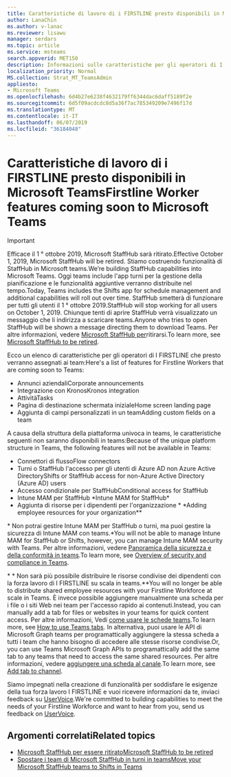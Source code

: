 ```yaml
---
title: Caratteristiche di lavoro di i FIRSTLINE presto disponibili in Microsoft Teams
author: LanaChin
ms.author: v-lanac
ms.reviewer: lisawu
manager: serdars
ms.topic: article
ms.service: msteams
search.appverid: MET150
description: Informazioni sulle caratteristiche per gli operatori di I FIRSTLINE che presto verranno a Microsoft teams.
localization_priority: Normal
MS.collection: Strat_MT_TeamsAdmin
appliesto:
- Microsoft Teams
ms.openlocfilehash: 6d4b27e6238f4632179ff6344dac6daff5189f2e
ms.sourcegitcommit: 6d5f09acdcdc8d5a36f7ac785349209e7496f17d
ms.translationtype: MT
ms.contentlocale: it-IT
ms.lasthandoff: 06/07/2019
ms.locfileid: "36184048"
---
```

# <a name="firstline-worker-features-coming-soon-to-microsoft-teams"></a><span data-ttu-id="f5efd-103">Caratteristiche di lavoro di i FIRSTLINE presto disponibili in Microsoft Teams</span><span class="sxs-lookup"><span data-stu-id="f5efd-103">Firstline Worker features coming soon to Microsoft Teams</span></span>

> [!IMPORTANT]
> <span data-ttu-id="f5efd-104">Efficace il 1 ° ottobre 2019, Microsoft StaffHub sarà ritirato.</span><span class="sxs-lookup"><span data-stu-id="f5efd-104">Effective October 1, 2019, Microsoft StaffHub will be retired.</span></span> <span data-ttu-id="f5efd-105">Stiamo costruendo funzionalità di StaffHub in Microsoft teams.</span><span class="sxs-lookup"><span data-stu-id="f5efd-105">We’re building StaffHub capabilities into Microsoft Teams.</span></span> <span data-ttu-id="f5efd-106">Oggi teams include l'app turni per la gestione della pianificazione e le funzionalità aggiuntive verranno distribuite nel tempo.</span><span class="sxs-lookup"><span data-stu-id="f5efd-106">Today, Teams includes the Shifts app for schedule management and additional capabilities will roll out over time.</span></span> <span data-ttu-id="f5efd-107">StaffHub smetterà di funzionare per tutti gli utenti il 1 ° ottobre 2019.</span><span class="sxs-lookup"><span data-stu-id="f5efd-107">StaffHub will stop working for all users on October 1, 2019.</span></span> <span data-ttu-id="f5efd-108">Chiunque tenti di aprire StaffHub verrà visualizzato un messaggio che li indirizza a scaricare teams.</span><span class="sxs-lookup"><span data-stu-id="f5efd-108">Anyone who tries to open StaffHub will be shown a message directing them to download Teams.</span></span> <span data-ttu-id="f5efd-109">Per altre informazioni, vedere [Microsoft StaffHub per](microsoft-staffhub-to-be-retired.md)ritirarsi.</span><span class="sxs-lookup"><span data-stu-id="f5efd-109">To learn more, see [Microsoft StaffHub to be retired](microsoft-staffhub-to-be-retired.md).</span></span>

<span data-ttu-id="f5efd-110">Ecco un elenco di caratteristiche per gli operatori di I FIRSTLINE che presto verranno assegnati ai team:</span><span class="sxs-lookup"><span data-stu-id="f5efd-110">Here's a list of features for Firstline Workers that are coming soon to Teams:</span></span>

- <span data-ttu-id="f5efd-111">Annunci aziendali</span><span class="sxs-lookup"><span data-stu-id="f5efd-111">Corporate announcements</span></span>
- <span data-ttu-id="f5efd-112">Integrazione con Kronos</span><span class="sxs-lookup"><span data-stu-id="f5efd-112">Kronos integration</span></span>
- <span data-ttu-id="f5efd-113">Attività</span><span class="sxs-lookup"><span data-stu-id="f5efd-113">Tasks</span></span>
- <span data-ttu-id="f5efd-114">Pagina di destinazione schermata iniziale</span><span class="sxs-lookup"><span data-stu-id="f5efd-114">Home screen landing page</span></span>
- <span data-ttu-id="f5efd-115">Aggiunta di campi personalizzati in un team</span><span class="sxs-lookup"><span data-stu-id="f5efd-115">Adding custom fields on a team</span></span>

<span data-ttu-id="f5efd-116">A causa della struttura della piattaforma univoca in teams, le caratteristiche seguenti non saranno disponibili in teams:</span><span class="sxs-lookup"><span data-stu-id="f5efd-116">Because of the unique platform structure in Teams, the following features will not be available in Teams:</span></span>

- <span data-ttu-id="f5efd-117">Connettori di flusso</span><span class="sxs-lookup"><span data-stu-id="f5efd-117">Flow connectors</span></span>
- <span data-ttu-id="f5efd-118">Turni o StaffHub l'accesso per gli utenti di Azure AD non Azure Active Directory</span><span class="sxs-lookup"><span data-stu-id="f5efd-118">Shifts or StaffHub access for non-Azure Active Directory (Azure AD) users</span></span>
- <span data-ttu-id="f5efd-119">Accesso condizionale per StaffHub</span><span class="sxs-lookup"><span data-stu-id="f5efd-119">Conditional access for StaffHub</span></span>
- <span data-ttu-id="f5efd-120">Intune MAM per StaffHub \*</span><span class="sxs-lookup"><span data-stu-id="f5efd-120">Intune MAM for StaffHub\*</span></span>
- <span data-ttu-id="f5efd-121">Aggiunta di risorse per i dipendenti per l'organizzazione \* \*</span><span class="sxs-lookup"><span data-stu-id="f5efd-121">Adding employee resources for your organization\*\*</span></span>

<span data-ttu-id="f5efd-122">\* Non potrai gestire Intune MAM per StaffHub o turni, ma puoi gestire la sicurezza di Intune MAM con teams.</span><span class="sxs-lookup"><span data-stu-id="f5efd-122">\*You will not be able to manage Intune MAM for StaffHub or Shifts, however, you can manage Intune MAM security with Teams.</span></span> <span data-ttu-id="f5efd-123">Per altre informazioni, vedere [Panoramica della sicurezza e della conformità in teams](../../security-compliance-overview.md).</span><span class="sxs-lookup"><span data-stu-id="f5efd-123">To learn more, see [Overview of security and compliance in Teams](../../security-compliance-overview.md).</span></span>

<span data-ttu-id="f5efd-124">\* \* Non sarà più possibile distribuire le risorse condivise dei dipendenti con la forza lavoro di I FIRSTLINE su scala in teams.</span><span class="sxs-lookup"><span data-stu-id="f5efd-124">\*\*You will no longer be able to distribute shared employee resources with your Firstline Workforce at scale in Teams.</span></span> <span data-ttu-id="f5efd-125">È invece possibile aggiungere manualmente una scheda per i file o i siti Web nei team per l'accesso rapido ai contenuti.</span><span class="sxs-lookup"><span data-stu-id="f5efd-125">Instead, you can manually add a tab for files or websites in your teams for quick content access.</span></span> <span data-ttu-id="f5efd-126">Per altre informazioni, Vedi [come usare le schede teams](https://office365adoption.com/microsoft-teams-tabs/).</span><span class="sxs-lookup"><span data-stu-id="f5efd-126">To learn more, see [How to use Teams tabs](https://office365adoption.com/microsoft-teams-tabs/).</span></span> <span data-ttu-id="f5efd-127">In alternativa, puoi usare le API di Microsoft Graph teams per programattically aggiungere la stessa scheda a tutti i team che hanno bisogno di accedere alle stesse risorse condivise.</span><span class="sxs-lookup"><span data-stu-id="f5efd-127">Or, you can use Teams Microsoft Graph APIs to programattically add the same tab to any teams that need to access the same shared resources.</span></span> <span data-ttu-id="f5efd-128">Per altre informazioni, vedere [aggiungere una scheda al canale](https://docs.microsoft.com/graph/api/teamstab-add?view=graph-rest-1.0).</span><span class="sxs-lookup"><span data-stu-id="f5efd-128">To learn more, see [Add tab to channel](https://docs.microsoft.com/graph/api/teamstab-add?view=graph-rest-1.0).</span></span>

<span data-ttu-id="f5efd-129">Siamo impegnati nella creazione di funzionalità per soddisfare le esigenze della tua forza lavoro I FIRSTLINE e vuoi ricevere informazioni da te, inviaci feedback su [UserVoice](https://microsoftteams.uservoice.com/forums/555103-public-preview/category/182881-developer-platform).</span><span class="sxs-lookup"><span data-stu-id="f5efd-129">We're committed to building capabilities to meet the needs of your Firstline Workforce and want to hear from you, send us feedback on [UserVoice](https://microsoftteams.uservoice.com/forums/555103-public-preview/category/182881-developer-platform).</span></span>

## <a name="related-topics"></a><span data-ttu-id="f5efd-130">Argomenti correlati</span><span class="sxs-lookup"><span data-stu-id="f5efd-130">Related topics</span></span>

- [<span data-ttu-id="f5efd-131">Microsoft StaffHub per essere ritirato</span><span class="sxs-lookup"><span data-stu-id="f5efd-131">Microsoft StaffHub to be retired</span></span>](microsoft-staffhub-to-be-retired.md)
- [<span data-ttu-id="f5efd-132">Spostare i team di Microsoft StaffHub in turni in teams</span><span class="sxs-lookup"><span data-stu-id="f5efd-132">Move your Microsoft StaffHub teams to Shifts in Teams</span></span>](move-staffhub-teams-to-shifts-in-teams.md)